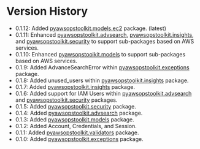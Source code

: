 # Version History

- 0.1.12: Added [pyawsopstoolkit.models.ec2](pyawsopstoolkit/models/ec2) package. (latest)
- 0.1.11:
  Enhanced [pyawsopstoolkit.advsearch](pyawsopstoolkit/advsearch), [pyawsopstoolkit.insights](pyawsopstoolkit/insights),
  and [pyawsopstoolkit.security](pyawsopstoolkit/security) to support sub-packages based on AWS services.
- 0.1.10: Enhanced [pyawsopstoolkit.models](pyawsopstoolkit/models) to support sub-packages based on AWS services.
- 0.1.9: Added AdvanceSearchError within [pyawsopstoolkit.exceptions](pyawsopstoolkit/exceptions) package.
- 0.1.8: Added unused_users within [pyawsopstoolkit.insights](pyawsopstoolkit/insights) package.
- 0.1.7: Added [pyawsopstoolkit.insights](pyawsopstoolkit/insights) package.
- 0.1.6: Added support for IAM Users within [pyawsopstoolkit.advsearch](pyawsopstoolkit/advsearch)
  and [pyawsopstoolkit.security](pyawsopstoolkit/security) packages.
- 0.1.5: Added [pyawsopstoolkit.security](pyawsopstoolkit/security) package.
- 0.1.4: Added [pyawsopstoolkit.advsearch](pyawsopstoolkit/advsearch) package.
- 0.1.3: Added [pyawsopstoolkit.models](pyawsopstoolkit/models) package.
- 0.1.2: Added Account, Credentials, and Session.
- 0.1.1: Added [pyawsopstoolkit.validators](pyawsopstoolkit/validators) package.
- 0.1.0: Added [pyawsopstoolkit.exceptions](pyawsopstoolkit/exceptions) package.